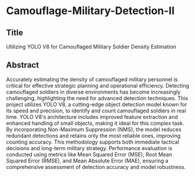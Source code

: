 # Camouflage-Military-Detection-II

## Title
Utilizing YOLO V8 for Camouflaged Military Soldier Density Estimation

## Abstract
Accurately estimating the density of camouflaged military personnel is critical for effective strategic planning and operational efficiency. Detecting camouflaged soldiers in diverse environments has become increasingly challenging, highlighting the need for advanced detection techniques. This project utilizes YOLO V8, a cutting-edge object detection model known for its speed and precision, to identify and count camouflaged soldiers in real time. YOLO V8's architecture includes improved feature extraction and enhanced handling of small objects, making it ideal for this complex task. By incorporating Non-Maximum Suppression (NMS), the model reduces redundant detections and retains only the most reliable ones, improving counting accuracy. This methodology supports both immediate tactical decisions and long-term military strategy. Performance evaluation is conducted using metrics like Mean Squared Error (MSE), Root Mean Squared Error (RMSE), and Mean Absolute Error (MAE), ensuring a comprehensive assessment of detection accuracy and model robustness.

